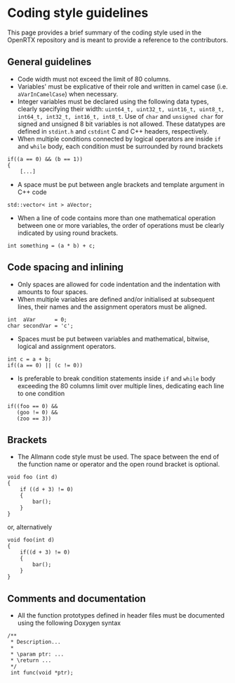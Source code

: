 # Coding style guidelines

This page provides a brief summary of the coding style used in the OpenRTX repository and is meant to provide a reference to the contributors.

## General guidelines
* Code width must not exceed the limit of 80 columns.
* Variables' must be explicative of their role and written in camel case (i.e. `aVarInCamelCase`) when necessary.
* Integer variables must be declared using the following data types, clearly specifying their width: `uint64_t, uint32_t, uint16_t, uint8_t, int64_t, int32_t, int16_t, int8_t`. Use of `char` and `unsigned char` for signed and unsigned 8 bit variables is not allowed. These datatypes are defined in `stdint.h` and `cstdint` C and C++ headers, respectively.
* When multiple conditions connected by logical operators are inside `if` and `while` body, each condition must be surrounded by round brackets
```
if((a == 0) && (b == 1))
{
    [...]
```
* A space must be put between angle brackets and template argument in C++ code
```
std::vector< int > aVector;
```
* When a line of code contains more than one mathematical operation between one or more variables, the order of operations must be clearly indicated by using round brackets.
```
int something = (a * b) + c;
```

## Code spacing and inlining
* Only spaces are allowed for code indentation and the indentation with amounts to four spaces.
* When multiple variables are defined and/or initialised at subsequent lines, their names and the assignment operators must be aligned.
```
int  aVar      = 0;
char secondVar = 'c';
```
* Spaces must be put between variables and mathematical, bitwise, logical and assignment operators.
```
int c = a + b;
if((a == 0) || (c != 0))
```
* Is preferable to break condition statements inside `if` and `while` body exceeding the 80 columns limit over multiple lines, dedicating each line to one condition
```
if((foo == 0) &&
   (goo != 0) &&
   (zoo == 3))
```

## Brackets
* The Allmann code style must be used. The space between the end of the function name or operator and the open round bracket is optional.
```
void foo (int d)
{
    if ((d + 3) != 0)
    {
        bar();
    }
}
```
or, alternatively
```
void foo(int d)
{
    if((d + 3) != 0)
    {
        bar();
    }
}
```

## Comments and documentation
* All the function prototypes defined in header files must be documented using the following Doxygen syntax
```
/**
 * Description...
 *
 * \param ptr: ...
 * \return ...
 */
 int func(void *ptr);
```
